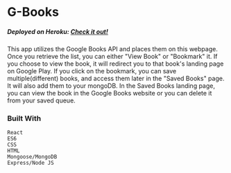 # G-Books

##### Deployed on Heroku: [Check it out!](https://g-books-ia.herokuapp.com/)

This app utilizes the Google Books API and places them on this webpage. Once you retrieve the list, you can either "View Book" or "Bookmark" it. If you choose to view the book, it will redirect you to that book's landing page on Google Play. If you click on the bookmark, you can save multiple(different) books, and access them later in the "Saved Books" page. It will also add them to your mongoDB. In the Saved Books landing page, you can view the book in the Google Books website or you can delete it from your saved queue.

### Built With 
```
React 
ES6
CSS
HTML
Mongoose/MongoDB
Express/Node JS
```

